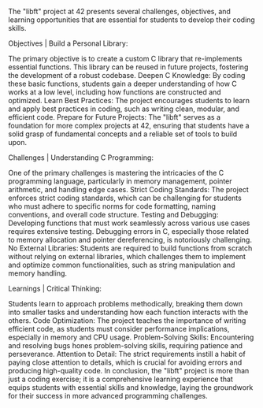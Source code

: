 The "libft" project at 42 presents several challenges, objectives, and learning opportunities that are essential for students to develop their coding skills.

Objectives | Build a Personal Library:

The primary objective is to create a custom C library that re-implements essential functions. This library can be reused in future projects, fostering the development of a robust codebase.
Deepen C Knowledge: By coding these basic functions, students gain a deeper understanding of how C works at a low level, including how functions are constructed and optimized.
Learn Best Practices: The project encourages students to learn and apply best practices in coding, such as writing clean, modular, and efficient code.
Prepare for Future Projects: The "libft" serves as a foundation for more complex projects at 42, ensuring that students have a solid grasp of fundamental concepts and a reliable set of tools to build upon.

Challenges | Understanding C Programming:

One of the primary challenges is mastering the intricacies of the C programming language, particularly in memory management, pointer arithmetic, and handling edge cases.
Strict Coding Standards: The project enforces strict coding standards, which can be challenging for students who must adhere to specific norms for code formatting, naming conventions, and overall code structure.
Testing and Debugging: Developing functions that must work seamlessly across various use cases requires extensive testing. Debugging errors in C, especially those related to memory allocation and pointer dereferencing, is notoriously challenging.
No External Libraries: Students are required to build functions from scratch without relying on external libraries, which challenges them to implement and optimize common functionalities, such as string manipulation and memory handling.

Learnings | Critical Thinking: 

Students learn to approach problems methodically, breaking them down into smaller tasks and understanding how each function interacts with the others.
Code Optimization: The project teaches the importance of writing efficient code, as students must consider performance implications, especially in memory and CPU usage.
Problem-Solving Skills: Encountering and resolving bugs hones problem-solving skills, requiring patience and perseverance.
Attention to Detail: The strict requirements instill a habit of paying close attention to details, which is crucial for avoiding errors and producing high-quality code.
In conclusion, the "libft" project is more than just a coding exercise; it is a comprehensive learning experience that equips students with essential skills and knowledge, laying the groundwork for their success in more advanced programming challenges.
